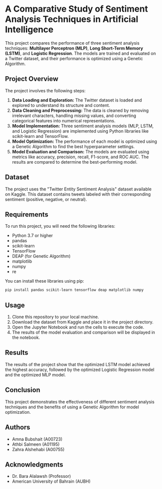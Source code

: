 # A Comparative Study of Sentiment Analysis Techniques in Artificial Intelligence

This project compares the performance of three sentiment analysis techniques: **Multilayer Perceptron (MLP)**, **Long Short-Term Memory (LSTM)**, and **Logistic Regression**. The models are trained and evaluated on a Twitter dataset, and their performance is optimized using a Genetic Algorithm.

## Project Overview

The project involves the following steps:

1. **Data Loading and Exploration:** The Twitter dataset is loaded and explored to understand its structure and content.
2. **Data Cleaning and Preprocessing:** The data is cleaned by removing irrelevant characters, handling missing values, and converting categorical features into numerical representations.
3. **Model Implementation:** Three sentiment analysis models (MLP, LSTM, and Logistic Regression) are implemented using Python libraries like scikit-learn and TensorFlow.
4. **Model Optimization:** The performance of each model is optimized using a Genetic Algorithm to find the best hyperparameter settings.
5. **Model Evaluation and Comparison:** The models are evaluated using metrics like accuracy, precision, recall, F1-score, and ROC AUC. The results are compared to determine the best-performing model.

## Dataset

The project uses the "Twitter Entity Sentiment Analysis" dataset available on Kaggle. This dataset contains tweets labeled with their corresponding sentiment (positive, negative, or neutral).

## Requirements

To run this project, you will need the following libraries:

- Python 3.7 or higher
- pandas
- scikit-learn
- TensorFlow
- DEAP (for Genetic Algorithm)
- matplotlib
- numpy
- re

You can install these libraries using pip:

```bash
pip install pandas scikit-learn tensorflow deap matplotlib numpy
```

## Usage

1. Clone this repository to your local machine.
2. Download the dataset from Kaggle and place it in the project directory.
3. Open the Jupyter Notebook and run the cells to execute the code.
4. The results of the model evaluation and comparison will be displayed in the notebook.

## Results

The results of the project show that the optimized LSTM model achieved the highest accuracy, followed by the optimized Logistic Regression model and the optimized MLP model.

## Conclusion

This project demonstrates the effectiveness of different sentiment analysis techniques and the benefits of using a Genetic Algorithm for model optimization.

## Authors

- Amna Bubshait (A00723)
- Athbi Salmeen (A01195)
- Zahra Alshehabi (A00755)

## Acknowledgments

- Dr. Bara Alalawsh (Professor)
- American University of Bahrain (AUBH)
